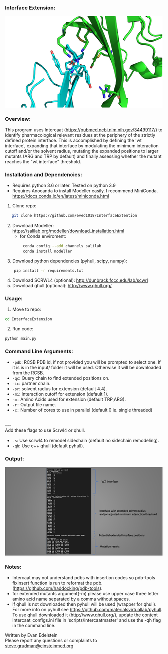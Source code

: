 ### Interface Extension:

![output](Media/ctla4cd80.png)
 
### Overview:

This program uses Intercaat (https://pubmed.ncbi.nlm.nih.gov/34499117/) to identify pharmacological relevant residues at the periphery of the strictly defined protein interface. This is accomplished by defining the 'wt interface', expanding that interface by modulating the minimum interaction cutoff and/or the solvent radius, mutating the expanded positions to larger mutants (ARG and TRP by default) and finally assessing whether the mutant reaches the "wt interface" threshold.


### Installation and Dependencies:
* Requires python 3.6 or later. Tested on python 3.9
* Requires Anocanda to install Modeller easily. I recommend MiniConda. https://docs.conda.io/en/latest/miniconda.html
1. Clone repo:
```sh
   git clone https://github.com/eved1018/InterfaceExtention
```
2. Download Modeller: https://salilab.org/modeller/download_installation.html
    * for Conda enviroment:
```sh 
        conda config --add channels salilab
        conda install modeller
```
3. Download python dependencies (pyhull, scipy, numpy):
```sh
    pip install -r requirements.txt 
```
4. Download SCRWL4 (optional): http://dunbrack.fccc.edu/lab/scwrl
5. Download qhull (optional): http://www.qhull.org/


### Usage:
1. Move to repo:
```sh
cd InterfaceExtension
```
2. Run code:
```sh
python main.py 
```
### Command Line Arguments:
* `-pdb`: RCSB PDB id, if not provided you will be prompted to select one. If it is is in the input/ folder it will be used. Otherwise it will be downloaded from the RCSB.
* `-qc`: Query chain to find extended positions on.
* `-ic`: partner chain.
* `-sr`: solvent radius for extension (default 4.4).
* `-mi`: Interaction cutoff for extension (default 1).
* `-m:` Amino Acids used for extension (default TRP,ARG).
* `-r:` Output file name. 
* `-c:` Number of cores to use in parallel (default 0 ie. single threaded)
<br/>
---
<br/>
Add these flags to use Scrwl4 or qhull.

* `-s`: Use scrwl4 to remodel sidechain (default no sidechain remodeling).
* `-qh`: Use c++ qhull (default pyhull). 

### Output:
![output](Media/results.png)


### Notes:
* Intercaat may not understand pdbs with insertion codes so pdb-tools fixinsert function is run to reformat the pdb. (https://github.com/haddocking/pdb-tools).
* for extended mutants argument(-m) please use upper case three letter amino acid name separated by a comma without spaces.
* if qhull is not downloaded then pyhull will be used (wrapper for qhull). For more info on pyhull see https://github.com/materialsvirtuallab/pyhull. To use qhull downloaded it (http://www.qhull.org/),  update the content intercaat_configs.ini file in 'scripts/intercaatmaster' and use the -qh flag in the command line.


Written by Evan Edelstein 
<br />
Please report any questions or complaints to steve.grudman@einsteinmed.org

<br />
<br />
<div id="Footer"></div>
